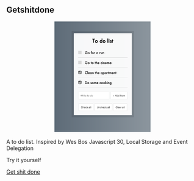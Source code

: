## Getshitdone

<p align="center">
<img src="./public/images/Todo.png" alt="todo" width="50%">
</p>

 A to do list. Inspired by Wes Bos Javascript 30, Local Storage and Event Delegation

 Try it yourself

 <a href="https://https://getshitdonetodo.netlify.com/">Get shit done</a>



